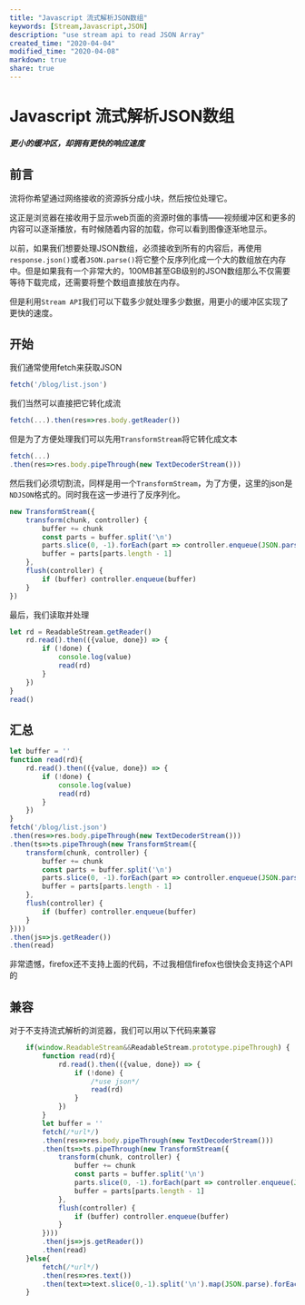 ```yaml
---
title: "Javascript 流式解析JSON数组"
keywords: [Stream,Javascript,JSON]
description: "use stream api to read JSON Array"
created_time: "2020-04-04"
modified_time: "2020-04-08"
markdown: true
share: true
---
```


# Javascript 流式解析JSON数组
***更小的缓冲区，却拥有更快的响应速度***

## 前言
流将你希望通过网络接收的资源拆分成小块，然后按位处理它。

这正是浏览器在接收用于显示web页面的资源时做的事情——视频缓冲区和更多的内容可以逐渐播放，有时候随着内容的加载，你可以看到图像逐渐地显示。

以前，如果我们想要处理JSON数组，必须接收到所有的内容后，再使用`response.json()`或者`JSON.parse()`将它整个反序列化成一个大的数组放在内存中。但是如果我有一个非常大的，100MB甚至GB级别的JSON数组那么不仅需要等待下载完成，还需要将整个数组直接放在内存。

但是利用`Stream API`我们可以下载多少就处理多少数据，用更小的缓冲区实现了更快的速度。

## 开始

我们通常使用fetch来获取JSON
```js
fetch('/blog/list.json')
```
我们当然可以直接把它转化成流
```js
fetch(...).then(res=>res.body.getReader())
```
但是为了方便处理我们可以先用`TransformStream`将它转化成文本
```js
fetch(...)
.then(res=>res.body.pipeThrough(new TextDecoderStream()))
```
然后我们必须切割流，同样是用一个`TransformStream`，为了方便，这里的json是`NDJSON`格式的。同时我在这一步进行了反序列化。
```js
new TransformStream({
    transform(chunk, controller) {
        buffer += chunk
        const parts = buffer.split('\n')
        parts.slice(0, -1).forEach(part => controller.enqueue(JSON.parse(part)))
        buffer = parts[parts.length - 1]
    },
    flush(controller) {
        if (buffer) controller.enqueue(buffer)
    }
})
```
最后，我们读取并处理
```js
let rd = ReadableStream.getReader()
    rd.read().then(({value, done}) => {
        if (!done) {
            console.log(value)
            read(rd)
        }
    })
}
read()
```
## 汇总
```js
let buffer = ''
function read(rd){
    rd.read().then(({value, done}) => {
        if (!done) {
            console.log(value)
            read(rd)
        }
    })
}
fetch('/blog/list.json')
.then(res=>res.body.pipeThrough(new TextDecoderStream()))
.then(ts=>ts.pipeThrough(new TransformStream({
    transform(chunk, controller) {
        buffer += chunk
        const parts = buffer.split('\n')
        parts.slice(0, -1).forEach(part => controller.enqueue(JSON.parse(part)))
        buffer = parts[parts.length - 1]
    },
    flush(controller) {
        if (buffer) controller.enqueue(buffer)
    }
})))
.then(js=>js.getReader())
.then(read)
```
非常遗憾，firefox还不支持上面的代码，不过我相信firefox也很快会支持这个API的
## 兼容
对于不支持流式解析的浏览器，我们可以用以下代码来兼容
```js
    if(window.ReadableStream&&ReadableStream.prototype.pipeThrough) {
        function read(rd){
            rd.read().then(({value, done}) => {
                if (!done) {
                    /*use json*/
                    read(rd)
                }
            })
        }
        let buffer = ''
        fetch(/*url*/)
        .then(res=>res.body.pipeThrough(new TextDecoderStream()))
        .then(ts=>ts.pipeThrough(new TransformStream({
            transform(chunk, controller) {
                buffer += chunk
                const parts = buffer.split('\n')
                parts.slice(0, -1).forEach(part => controller.enqueue(JSON.parse(part)))
                buffer = parts[parts.length - 1]
            },
            flush(controller) {
                if (buffer) controller.enqueue(buffer)
            }
        })))
        .then(js=>js.getReader())
        .then(read)
    }else{
        fetch(/*url*/)
        .then(res=>res.text())
        .then(text=>text.slice(0,-1).split('\n').map(JSON.parse).forEach(/*use json*/))
    }
```